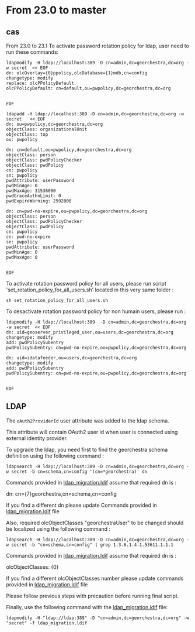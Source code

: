 # From 23.0 to master

## cas
From 23.0 to 23.1
To activate password rotation policy for ldap, user need to run these commands:

```
ldapmodify -H ldap://localhost:389 -D cn=admin,dc=georchestra,dc=org -w secret  << EOF 
dn: olcOverlay={0}ppolicy,olcDatabase={1}mdb,cn=config
changetype: modify
replace: olcPPolicyDefault
olcPPolicyDefault: cn=default,ou=pwpolicy,dc=georchestra,dc=org


EOF 

```
```
ldapadd -H ldap://localhost:389 -D cn=admin,dc=georchestra,dc=org -w secret   << EOF 
dn: ou=pwpolicy,dc=georchestra,dc=org
objectClass: organizationalUnit
objectClass: top
ou: pwpolicy

dn: cn=default,ou=pwpolicy,dc=georchestra,dc=org
objectClass: person
objectClass: pwdPolicyChecker
objectClass: pwdPolicy
cn: pwpolicy
sn: pwpolicy
pwdAttribute: userPassword
pwdMinAge: 0
pwdMaxAge: 31536000
pwdGraceAuthnLimit: 0
pwdExpireWarning: 2592000

dn: cn=pwd-no-expire,ou=pwpolicy,dc=georchestra,dc=org
objectClass: person
objectClass: pwdPolicyChecker
objectClass: pwdPolicy
cn: pwpolicy
cn: pwd-no-expire
sn: pwpolicy
pwdAttribute: userPassword
pwdMinAge: 0
pwdMaxAge: 0


EOF

```
To activate rotation password policy for all users, please run script 'set_rotation_policy_for_all_users.sh' located in this very same folder :
```
sh set_rotation_policy_for_all_users.sh 
```
To desactivate rotation password policy for non humain users, please run :
```
ldapmodify -H ldap://localhost:389  -D cn=admin,dc=georchestra,dc=org -w secret  << EOF 
dn: uid=geoserver_privileged_user,ou=users,dc=georchestra,dc=org
changetype: modify
add: pwdPolicySubentry
pwdPolicySubentry: cn=pwd-no-expire,ou=pwpolicy,dc=georchestra,dc=org

dn: uid=idatafeeder,ou=users,dc=georchestra,dc=org
changetype: modify
add: pwdPolicySubentry
pwdPolicySubentry: cn=pwd-no-expire,ou=pwpolicy,dc=georchestra,dc=org


EOF 
```
## LDAP

The `oAuth2ProviderId` user attribute was added to the ldap schema.

This attribute will contain OAuth2 user id when user is connected using external identity provider.


To upgrade the ldap, you need first to find the georchestra schema definition using the following command : 

```
ldapsearch -H ldap://localhost:389 -D cn=admin,dc=georchestra,dc=org -w secret -b cn=schema,cn=config '(cn=*georchestra)' dn
```

Commands provided in [ldap_migration.ldif](ldap_migration.ldif) assume that required dn is :

dn: cn={7}georchestra,cn=schema,cn=config

If you find a different dn please update Commands provided in [ldap_migration.ldif](ldap_migration.ldif) file

Also, required olcObjectClasses "georchestraUser" to be changed should be localized using the following command : 

```
ldapsearch -H ldap://localhost:389 -D cn=admin,dc=georchestra,dc=org -w secret -b "cn=schema,cn=config" | grep 1.3.6.1.4.1.53611.1.1.1
```
Commands provided in [ldap_migration.ldif](ldap_migration.ldif) assume that required dn is :

olcObjectClasses: {0}

If you find a different olcObjectClasses number please update commands provided in [ldap_migration.ldif](ldap_migration.ldif) file

Please follow previous steps with precaution before running final script.

Finally, use the following command with the [ldap_migration.ldif](ldap_migration.ldif) file:

```
ldapmodify -H "ldap://ldap:389" -D "cn=admin,dc=georchestra,dc=org" -w "secret" -f ldap_migration.ldif 
```



